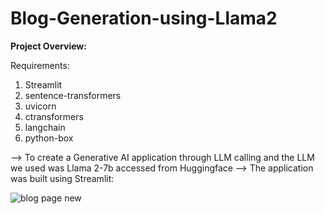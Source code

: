 # Blog-Generation-using-Llama2

**Project Overview:**

Requirements:
1. Streamlit
2. sentence-transformers
3. uvicorn
4. ctransformers
5. langchain
6. python-box


--> To create a Generative AI application through LLM calling and the LLM we used was Llama 2-7b accessed from Huggingface 
--> The application was built using Streamlit:

![blog page new](https://github.com/user-attachments/assets/9fdaf386-f69c-40bd-81dc-38dd30477e38)
